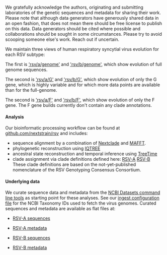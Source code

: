 We gratefully acknowledge the authors, originating and submitting laboratories of the genetic sequences and metadata for sharing their work. Please note that although data generators have generously shared data in an open fashion, that does not mean there should be free license to publish on this data. Data generators should be cited where possible and collaborations should be sought in some circumstances. Please try to avoid scooping someone else's work. Reach out if uncertain.

We maintain three views of human respiratory syncytial virus evolution for each RSV subtype:

The first is ['rsv/a/genome'](https://nextstrain.org/staging/rsv/a/genome) and ['rsv/b/genome'](https://nextstrain.org/staging/rsv/b/genome), which show evolution of full genome sequences.

The second is ['rsv/a/G'](https://nextstrain.org/staging/rsv/a/G) and ['rsv/b/G'](https://nextstrain.org/staging/rsv/b/G), which show evolution of only the G gene, which is highly variable and for which more data points are available than for the full-genome.

The second is ['rsv/a/F'](https://nextstrain.org/staging/rsv/a/F) and ['rsv/b/F'](https://nextstrain.org/staging/rsv/b/G), which show evolution of only the F gene. The F gene builds currently don't contain any clade annotations.

#### Analysis

Our bioinformatic processing workflow can be found at [github.com/nextstrain/rsv](https://github.com/nextstrain/rsv) and includes:

- sequence alignment by a combination of [Nextclade](https://docs.nextstrain.org/projects/nextclade/en/stable/user/nextclade-cli.html) and [MAFFT](https://mafft.cbrc.jp/alignment/software/).
- phylogenetic reconstruction using [IQTREE](http://www.iqtree.org/)
- ancestral state reconstruction and temporal inference using [TreeTime](https://github.com/neherlab/treetime)
- clade assignment via clade definitions defined here:
  [RSV-A](https://raw.githubusercontent.com/rsv-lineages/lineage-designation-A/main/.auto-generated/lineage.tsv)
  [RSV-B](https://raw.githubusercontent.com/rsv-lineages/lineage-designation-A/main/.auto-generated/lineage.tsv)
  These clade definitions are based on the not-yet-published nomenclature of the RSV Genotyping Consensus Consortium.

#### Underlying data

We curate sequence data and metadata from the [NCBI Datasets command line tools](https://www.ncbi.nlm.nih.gov/datasets/docs/v2/download-and-install/)
as starting point for these analyses. See our [ingest configuration file](https://github.com/nextstrain/rsv/blob/master/ingest/config/config.yaml)
for the NCBI Taxonomy IDs used to fetch the virus genomes.
Curated sequences and metadata are available as flat files at:

- [RSV-A sequences](https://data.nextstrain.org/files/workflows/rsv/a/sequences.fasta.xz)
- [RSV-A metadata](https://data.nextstrain.org/files/workflows/rsv/a/metadata.tsv.gz)

- [RSV-B sequences](https://data.nextstrain.org/files/workflows/rsv/b/sequences.fasta.xz)
- [RSV-B metadata](https://data.nextstrain.org/files/workflows/rsv/b/metadata.tsv.gz)
